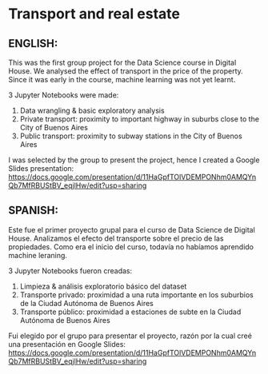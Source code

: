 # Transport and real estate

## ENGLISH:
This was the first group project for the Data Science course in Digital House. We analysed the effect of transport in the price of the property. Since it was early in the course, machine learning was not yet learnt.

3 Jupyter Notebooks were made:
1) Data wrangling & basic exploratory analysis
2) Private transport: proximity to important highway in suburbs close to the City of Buenos Aires
3) Public transport: proximity to subway stations in the City of Buenos Aires

I was selected by the group to present the project, hence I created a Google Slides presentation:
https://docs.google.com/presentation/d/11HaGpfTOlVDEMPONhm0AMQYnQb7MfRBUStBV_eqjlHw/edit?usp=sharing

## SPANISH:

Este fue el primer proyecto grupal para el curso de Data Science de Digital House. Analizamos el efecto del transporte sobre el precio de las propiedades. Como era el inicio del curso, todavía no habíamos aprendido machine leraning.

3 Jupyter Notebooks fueron creadas:
1) Limpieza & análisis exploratorio básico del dataset
2) Transporte privado: proximidad a una ruta importante en los suburbios de la Ciudad Autónoma de Buenos Aires
3) Transporte público: proximidad a estaciones de subte en la Ciudad Autónoma de Buenos Aires

Fui elegido por el grupo para presentar el proyecto, razón por la cual creé una presentación en Google Slides:
https://docs.google.com/presentation/d/11HaGpfTOlVDEMPONhm0AMQYnQb7MfRBUStBV_eqjlHw/edit?usp=sharing